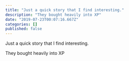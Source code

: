 ```yaml
---
title: "Just a quick story that I find interesting."
description: "They bought heavily into XP"
date: "2019-07-23T00:07:16.667Z"
categories: []
published: false
---
```


  

Just a quick story that I find interesting. 

They bought heavily into XP
